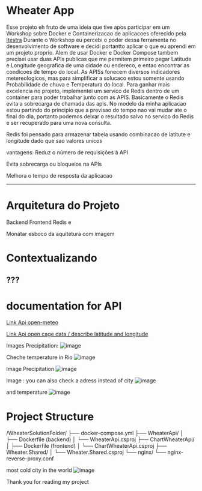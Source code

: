 # Wheater App

Esse projeto eh fruto de uma ideia que tive apos participar em um Workshop sobre Docker e Containerizacao de aplicacoes oferecido pela [Itestra](https://itestra.com/) Durante o Workshop eu percebi o poder dessa ferramenta no desenvolvimento de software e decidi portantto aplicar o que eu aprendi em um projeto proprio. Alem de usar Docker e Docker Compose tambem precisei usar duas APIs publicas que me permitem primeiro pegar Latitude e Longitude geografica de uma cidade ou endereco, e entao encontrar as condicoes de tempo do local. As APISs fonecem diversos indicadores metereologicos, mas para simplificar a solucaco estou somente usando Probabilidade de chuva e Temperatura do local. Para ganhar mais excelencia no projeto, implementei um servico de Redis dentro de um container para poder trabalhar junto com as APIS. Basicamente o Redis evita a sobrecarga de chamada das apis. No modelo da minha aplicacao estou partindo do principio que a previsao do tempo nao vai mudar ate o final do dia, portanto podemos deixar o resultado salvo no servico do Redis e ser recuperado para uma nova consulta. 

Redis foi pensado para armazenar tabela usando combinacao de latitute e longitude dado que sao valores unicos

vantagens:
  Reduz o número de requisições à API

  Evita sobrecarga ou bloqueios na APIs

  Melhora o tempo de resposta da aplicacao



---

# Arquitetura do Projeto

Backend Frontend Redis e

Monatar esboco da aquitetura com imagem

# Contextualizando

???
---

# documentation for API

[Link Api open-meteo](https://open-meteo.com/en/docs?latitude=48.1374&longitude=11.5755&timezone=Europe%2FBerlin&daily=sunrise,sunset&forecast_days=1)

[Link Api open cage data / describe latitude and longitude ](https://opencagedata.com/api#quickstart)


Images Precipitation:
![image](https://github.com/user-attachments/assets/ac518dda-33be-4a38-95f7-a1d37348660b)

Cheche temperature in Rio
![image](https://github.com/user-attachments/assets/79c1ac7b-30bf-434e-9276-fd5254ccf0c6)

Image Precipitation
![image](https://github.com/user-attachments/assets/1c519eb8-a186-400c-861a-912cde860f8d)



Image : you can also check a adress instead of city
![image](https://github.com/user-attachments/assets/3bc8ef6a-0296-4f37-87fa-e14551bb02c6)

and temperature
![image](https://github.com/user-attachments/assets/be1a2f08-76c0-402a-9c24-d03f3737e200)

# Project Structure

/WheaterSolutionFolder/
├── docker-compose.yml
├── WheaterApi/
│   ├── Dockerfile (backend)
│   └── WheaterApi.csproj
├── ChartWheaterApi/
│   ├── Dockerfile (frontend)
│   └── ChartWheaterApi.csproj
├── Wheater.Shared/
│   └── Wheater.Shared.csproj
└── nginx/
    └── nginx-reverse-proxy.conf



most cold city in the world
![image](https://github.com/user-attachments/assets/a161db95-fd90-4257-9e4a-22cfa50b4585)

Thank you for reading my project

